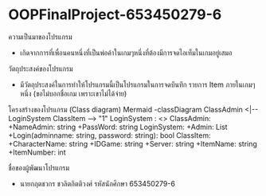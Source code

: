 # OOPFinalProject-653450279-6
 ความเป็นมาของโปรแกรม
 - เกิดจากการที่เพื่อนคนหนึ่งที่เป็นพ่อค้าในเกมๆหนึ่งที่ต้องมีการจดไอเท็มในเกมอยู่เสมอ

วัตถุประสงค์ของโปรแกรม
 - มีวัตถุประสงค์ในการทำให้โปรแกรมนี้เป็นโปรแกรมในการจดบึนทึก รายการ Item ภายในเกมๆหนึ่ง (ขอไม่บอกชื่อเกม เพราะเขาไม่ได้จ่าย)

โครงสร้างของโปรแกรม (Class diagram) Mermaid 
 -classDiagram
    ClassAdmin <|-- LoginSystem
    ClassItem --> "1" LoginSystem : <<uses>>
    ClassAdmin:
    +NameAdmin: string
    +PassWord: string
    LoginSystem:
    +Admin: List<ClassAdmin>
    +Login(adminname: string, password: string): bool
    ClassItem:
    +CharacterName: string
    +IDGame: string
    +Server: string
    +ItemName: string
    +ItemNumber: int

ชื่อของผู้พัฒนาโปรแกรม
 - นายกฤตชวกร ชวลิตกิตติวงศ์ รหัสนักศึกษา 653450279-6

